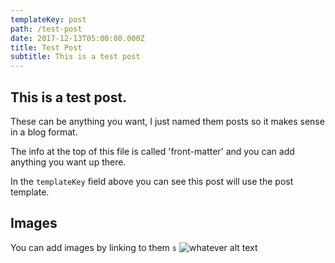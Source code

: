 ```yaml
---
templateKey: post
path: /test-post
date: 2017-12-13T05:00:00.000Z
title: Test Post
subtitle: This is a test post
---
```

## This is a test post.

These can be anything you want, I just named them posts so it makes sense in a blog format.

The info at the top of this file is called 'front-matter' and you can add anything you want up there.

In the `templateKey` field above you can see this post will use the post template.

## Images

You can add images by linking to them `s` ![whatever alt text](../../assets/images/sloth.jpg)
